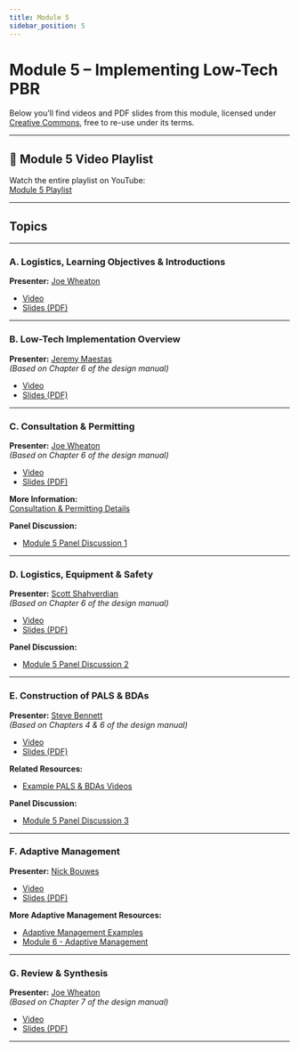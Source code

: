 ```yaml
---
title: Module 5
sidebar_position: 5
---
```


# Module 5 – Implementing Low-Tech PBR

Below you’ll find videos and PDF slides from this module, licensed under [Creative Commons](https://creativecommons.org/), free to re-use under its terms.



---

## 🎥 Module 5 Video Playlist

Watch the entire playlist on YouTube:  
[Module 5 Playlist](https://www.youtube.com/playlist?list=PLjhZYBVnXmgaEPvKn0MtljTPuJwUFOWCS)

---

## Topics

---

### A. Logistics, Learning Objectives & Introductions

**Presenter:** [Joe Wheaton](/workshops/2020/SGI/#instruction-team)

- [Video](https://www.youtube.com/watch?v=OXeQHy8hZE8)  
- [Slides (PDF)](https://s3-us-west-2.amazonaws.com/etalweb.joewheaton.org/RestorationConsortium/Workshops/2020/SGI/Materials/Module5/05_A_Logistics.pdf)

---

### B. Low-Tech Implementation Overview

**Presenter:** [Jeremy Maestas](/workshops/2020/SGI/#instruction-team)  
*(Based on Chapter 6 of the design manual)*

- [Video](https://www.youtube.com/watch?v=fQQpwb9jO48)  
- [Slides (PDF)](https://s3-us-west-2.amazonaws.com/etalweb.joewheaton.org/RestorationConsortium/Workshops/2020/SGI/Materials/Module5/05_B_ImplementationOverview.pdf)

---

### C. Consultation & Permitting

**Presenter:** [Joe Wheaton](/workshops/2020/SGI/#instruction-team)  
*(Based on Chapter 6 of the design manual)*

- [Video](https://www.youtube.com/watch?v=FFH6Dd5mEMg)  
- [Slides (PDF)](https://s3-us-west-2.amazonaws.com/etalweb.joewheaton.org/RestorationConsortium/Workshops/2020/SGI/Materials/Module5/05_C_Implementation_Consultation_Permitting.pdf)

**More Information:**  
[Consultation & Permitting Details](/resources/Topics/05_Implementation/permitting)

**Panel Discussion:**

- [Module 5 Panel Discussion 1](https://youtu.be/oBSXYdFwW2k)

---

### D. Logistics, Equipment & Safety

**Presenter:** [Scott Shahverdian](/workshops/2020/SGI/#instruction-team)  
*(Based on Chapter 6 of the design manual)*

- [Video](https://www.youtube.com/watch?v=pPBPdQ0jl40)  
- [Slides (PDF)](https://s3-us-west-2.amazonaws.com/etalweb.joewheaton.org/RestorationConsortium/Workshops/2020/SGI/Materials/Module5/05_D_Implementation_Logistics_Equipment_Safety.pdf)

**Panel Discussion:**

- [Module 5 Panel Discussion 2](https://youtu.be/5krx5w6mkkM)

---

### E. Construction of PALS & BDAs

**Presenter:** [Steve Bennett](/workshops/2020/SGI/#instruction-team)  
*(Based on Chapters 4 & 6 of the design manual)*

- [Video](https://www.youtube.com/watch?v=KhBmVIHx5ro)  
- [Slides (PDF)](https://s3-us-west-2.amazonaws.com/etalweb.joewheaton.org/RestorationConsortium/Workshops/2020/SGI/Materials/Module5/05_E_Implementation_Contruction_PALS_BDAs.pdf)

**Related Resources:**

- [Example PALS & BDAs Videos](/resources/Topics/05_Implementation/)

**Panel Discussion:**

- [Module 5 Panel Discussion 3](https://youtu.be/Y5p7JYBWoPw)

---

### F. Adaptive Management

**Presenter:** [Nick Bouwes](/workshops/2020/SGI/#instruction-team)

- [Video](https://www.youtube.com/watch?v=l5kXtTJ-ov4)  
- [Slides (PDF)](https://s3-us-west-2.amazonaws.com/etalweb.joewheaton.org/RestorationConsortium/Workshops/2020/SGI/Materials/Module5/05_F_Adaptive+Management.pdf)

**More Adaptive Management Resources:**

- [Adaptive Management Examples](/resources/Topics/06_AdaptiveMgt/adaptivemgt)  
- [Module 6 - Adaptive Management](/workshops/2020/SGI/Modules/module6)

---

### G. Review & Synthesis

**Presenter:** [Joe Wheaton](/workshops/2020/SGI/#instruction-team)  
*(Based on Chapter 7 of the design manual)*

- [Video](https://www.youtube.com/watch?v=ngniE2Tgtdk)  
- [Slides (PDF)](https://s3-us-west-2.amazonaws.com/etalweb.joewheaton.org/RestorationConsortium/Workshops/2020/SGI/Materials/Module5/05_G_Synthesis.pdf)

---

